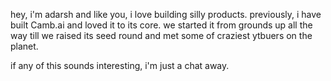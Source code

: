 hey, i'm adarsh and like you, i love building silly products. previously, i have built Camb.ai and loved it to its core. we started it from grounds up all the way till we raised its seed round and met some of craziest ytbuers on the planet. 

if any of this sounds interesting, i'm just a chat away.
